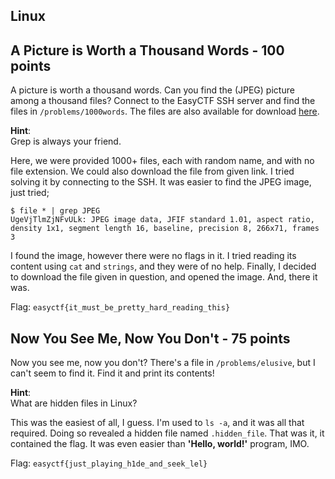 Linux
-----

A Picture is Worth a Thousand Words - 100 points
--------------

A picture is worth a thousand words. Can you find the (JPEG) picture among a thousand files? Connect to the EasyCTF SSH server and find the files in `/problems/1000words`. The files are also available for download [here](https://www.easyctf.com/static/problems/1000words/data.zip).

**Hint**:<br/>
Grep is always your friend.

Here, we were provided 1000+ files, each with random name, and with no file extension. We could also download the file from given link. I tried solving it by connecting to the SSH. It was easier to find the JPEG image, just tried;

```
$ file * | grep JPEG
UgeVjTlmZjNFvULk: JPEG image data, JFIF standard 1.01, aspect ratio, density 1x1, segment length 16, baseline, precision 8, 266x71, frames 3
```

I found the image, however there were no flags in it. I tried reading its content using `cat` and `strings`, and they were of no help. Finally, I decided to download the file given in question, and opened the image. And, there it was.

Flag: `easyctf{it_must_be_pretty_hard_reading_this}`


Now You See Me, Now You Don't - 75 points
--------------
Now you see me, now you don't? There's a file in `/problems/elusive`, but I can't seem to find it. Find it and print its contents!

**Hint**:<br/>
What are hidden files in Linux?

This was the easiest of all, I guess. I'm used to `ls -a`, and it was all that required. Doing so revealed a hidden file named `.hidden_file`. That was it, it contained the flag. It was even easier than **'Hello, world!'** program, IMO.

Flag: `easyctf{just_playing_h1de_and_seek_lel}`
